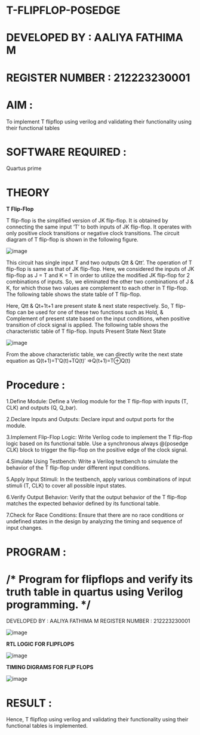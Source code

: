 # T-FLIPFLOP-POSEDGE

# DEVELOPED BY : AALIYA FATHIMA M

# REGISTER NUMBER : 212223230001

# AIM :

To implement  T flipflop using verilog and validating their functionality using their functional tables

# SOFTWARE REQUIRED :

Quartus prime

# THEORY

**T Flip-Flop**

T flip-flop is the simplified version of JK flip-flop. It is obtained by connecting the same input ‘T’ to both inputs of JK flip-flop. It operates with only positive clock transitions or negative clock transitions. The circuit diagram of T flip-flop is shown in the following figure.

![image](https://github.com/naavaneetha/T-FLIPFLOP-POSEDGE/assets/154305477/458a68fe-2d08-4a9d-ac4f-7ae0480ce0bd)

 
This circuit has single input T and two outputs Qtt & Qtt’. The operation of T flip-flop is same as that of JK flip-flop. Here, we considered the inputs of JK flip-flop as J = T and K = T in order to utilize the modified JK flip-flop for 2 combinations of inputs. So, we eliminated the other two combinations of J & K, for which those two values are complement to each other in T flip-flop. The following table shows the state table of T flip-flop.

Here, Qtt & Qt+1t+1 are present state & next state respectively. So, T flip-flop can be used for one of these two functions such as Hold, & Complement of present state based on the input conditions, when positive transition of clock signal is applied. The following table shows the characteristic table of T flip-flop. Inputs Present State Next State

![image](https://github.com/naavaneetha/T-FLIPFLOP-POSEDGE/assets/154305477/cdd7fb32-539f-4b66-bb8d-f305a153c886)

 
From the above characteristic table, we can directly write the next state equation as Q(t+1)=T′Q(t)+TQ(t)′ ⇒Q(t+1)=T⊕Q(t)

# Procedure :

1.Define Module: Define a Verilog module for the T flip-flop with inputs (T, CLK) and outputs (Q, Q_bar).

2.Declare Inputs and Outputs: Declare input and output ports for the module.

3.Implement Flip-Flop Logic: Write Verilog code to implement the T flip-flop logic based on its functional table. Use a synchronous always @(posedge CLK) block to trigger the flip-flop on the positive edge of the clock signal.

4.Simulate Using Testbench: Write a Verilog testbench to simulate the behavior of the T flip-flop under different input conditions.

5.Apply Input Stimuli: In the testbench, apply various combinations of input stimuli (T, CLK) to cover all possible input states.

6.Verify Output Behavior: Verify that the output behavior of the T flip-flop matches the expected behavior defined by its functional table.

7.Check for Race Conditions: Ensure that there are no race conditions or undefined states in the design by analyzing the timing and sequence of input changes.

# PROGRAM :

# /* Program for flipflops and verify its truth table in quartus using Verilog programming. */ 

DEVELOPED BY : AALIYA FATHIMA M
REGISTER NUMBER : 212223230001

![image](https://github.com/user-attachments/assets/1d546b0c-64f5-4fa4-ad11-6ec340ecf337)

**RTL LOGIC FOR FLIPFLOPS**

![image](https://github.com/user-attachments/assets/56ceeda3-8ce4-4895-8114-358c113e2a49)

**TIMING DIGRAMS FOR FLIP FLOPS**

![image](https://github.com/user-attachments/assets/c9654ab1-b9b4-433d-85dc-d0261b0baec9)

# RESULT :

Hence, T flipflop using verilog and validating their functionality using their functional tables is implemented.

